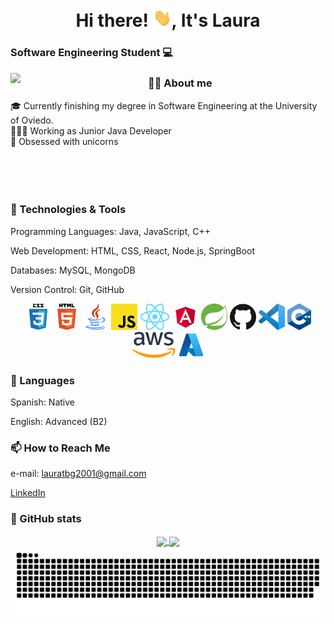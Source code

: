 

<!--h1 without bottom border-->
<h1 align="center">Hi there! <img src="https://raw.githubusercontent.com/ABSphreak/ABSphreak/master/gifs/Hi.gif" width="30px">, It's Laura </h1>



### Software Engineering Student 💻 

<div>
      <img src='https://media.giphy.com/media/7NoNw4pMNTvgc/giphy.gif' align='left' style="width: 200px; margin-right: 20px;">
</div>


### 👩🏼 About me
🎓 Currently finishing my degree in Software Engineering  at the University of Oviedo.
<br> 
👩🏼‍💻 Working as Junior Java Developer
<br> 
🦄 Obsessed with unicorns
<br> 
<br> 
<br> 
<br> 
<br> 

### 🔧 Technologies & Tools
Programming Languages: Java, JavaScript, C++

Web Development: HTML, CSS, React, Node.js, SpringBoot

Databases: MySQL, MongoDB

Version Control: Git, GitHub

<div align="center">
  <a href="https://www.w3.org/Style/CSS/Overview.en.html"><img alt="CSS 3" title="CSS 3" src="./assets/css.png" height="42"></a>
  <a href="https://en.wikipedia.org/wiki/HTML"><img alt="HTML 5" title="HTML 5" src="./assets/html.png" height="42"></a>
  <a href="https://www.java.com/es/"><img alt="Java" title="java" src="./assets/java.png" height="42"></a>
  <a href="https://developer.mozilla.org/en-US/docs/Web/JavaScript"><img alt="JavaScript" title="JavaScript" src="./assets/js.png" height="42"></a>
  <a href="https://reactjs.org/"><img alt="ReactJS" title="ReactJS" src="./assets/react.png" height="42"></a>
  <a href="https://docs.angular.lat/"><img alt="Angular" title="Angular" src="./assets/angular.png" height="42"></a>
  <a href="https://spring.io/"><img alt="Spring" title="Spring" src="./assets/springboot.png" height="42"></a>
  <a href="https://github.com/"><img alt="GitHub" title="GitHub" src="./assets/github.png" height="42"></a>
  <a href="https://code.visualstudio.com/"><img alt="Vs code" title="Vs code" src="./assets/vscode.png" height="42"></a>
  <a href="https://es.wikipedia.org/wiki/C%2B%2B#:~:text=C%2B%2B%20es%20un%20lenguaje,C%2B%2B%20es%20un%20lenguaje%20h%C3%ADbrido."><img alt="C++" title="C++" src="./assets/c++.png" height="42"></a>
  <a href="https://aws.amazon.com/"><img alt="AWS" title="AWS" src="./assets/aws.png" height="42"></a>
  <a href="https://azure.microsoft.com/es-es"><img alt="Azure" title="Azure" src="./assets/azure.png" height="42"></a>


</div>

### 💬 Languages
Spanish: Native

English: Advanced (B2)

### 📫 How to Reach Me
e-mail: lauratbg2001@gmail.com

[LinkedIn](https://www.linkedin.com/in/lauratbg)



### 🚀 GitHub stats

<div align="center">
  <a href="https://github.com/lauratbg">
    <img align="center" src="https://github-readme-stats.vercel.app/api?username=lauratbg&count_private=true&show_icons=true" />
  </a>
  <a href="https://github.com/Tono2007">
    <img align="center" src="https://github-readme-stats.vercel.app/api/top-langs/?username=lauratbg&langs_count=12&layout=compact" />
  </a>
</div>

<!--- snake -->
<div align="center">
  <img  src="https://github.com/1999AZZAR/1999AZZAR/blob/readme/resources/img/grid-snake.svg"
       alt="snake" /></a>
</div>



